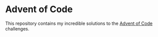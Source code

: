 # Advent of Code

This repository contains my incredible solutions to the [Advent of Code](https://adventofcode.com/2022) challenges.